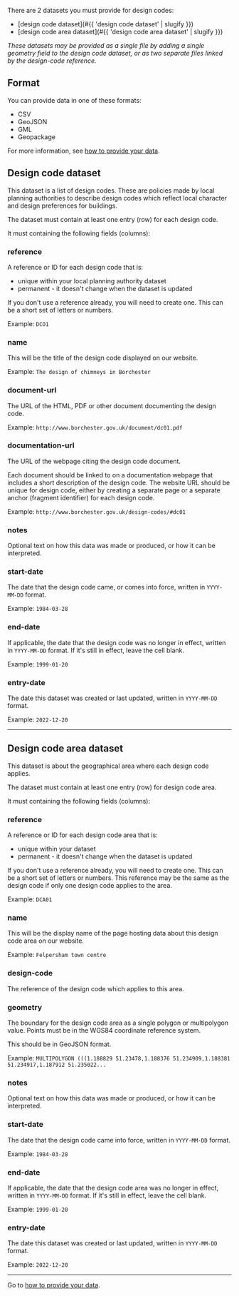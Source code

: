 There are 2 datasets you must provide for design codes:

- [design code dataset](#{{ 'design code dataset' | slugify }})
- [design code area dataset](#{{ 'design code area dataset' | slugify }})

_These datasets may be provided as a single file by adding a single geometry field to the design code dataset, or as two separate files linked by the design-code reference._

Format
------

You can provide data in one of these formats:

-   CSV
-   GeoJSON
-   GML
-   Geopackage

For more information, see [how to provide your data](../how-to-provide-data).

Design code dataset
-------------------

This dataset is a list of design codes. These are policies made by local planning authorities to describe design codes which reflect local character and design preferences for buildings.

The dataset must contain at least one entry (row) for each design code.

It must containing the following fields (columns):

### reference

A reference or ID for each design code that is:

-   unique within your local planning authority dataset
-   permanent - it doesn't change when the dataset is updated

If you don't use a reference already, you will need to create one. This can be a short set of letters or numbers.

Example: `DCO1`

### name

This will be the title of the design code displayed on our website.

Example: `The design of chimneys in Borchester`

### document-url

The URL of the HTML, PDF or other document documenting the design code.

Example: `http://www.borchester.gov.uk/document/dc01.pdf`

### documentation-url

The URL of the webpage citing the design code document.

Each document should be linked to on a documentation webpage that includes a short description of the design code.
The website URL should be unique for design code, either by creating a separate page or a separate anchor (fragment identifier) for each design code.

Example: `http://www.borchester.gov.uk/design-codes/#dc01`

### notes

Optional text on how this data was made or produced, or how it can be interpreted.

### start-date

The date that the design code came, or comes into force, written in `YYYY-MM-DD` format.

Example: `1984-03-28`

### end-date

If applicable, the date that the design code was no longer in effect, written in `YYYY-MM-DD` format. If it's still in effect, leave the cell blank.

Example: `1999-01-20`

### entry-date

The date this dataset was created or last updated, written in `YYYY-MM-DD` format.

Example: `2022-12-20`

---

Design code area dataset
------------------------

This dataset is about the geographical area where each design code applies.

The dataset must contain at least one entry (row) for design code area.

It must containing the following fields (columns):

### reference

A reference or ID for each design code area that is:

-   unique within your dataset
-   permanent - it doesn't change when the dataset is updated

If you don't use a reference already, you will need to create one. This can be a short set of letters or numbers.
This reference may be the same as the design code if only one design code applies to the area.

Example: `DCA01`

### name

This will be the display name of the page hosting data about this design code area on our website.

Example: `Felpersham town centre`

### design-code

The reference of the design code which applies to this area.

### geometry

The boundary for the design code area as a single polygon or multipolygon value. Points must be in the WGS84 coordinate reference system.

This should be in GeoJSON format.

Example:
`MULTIPOLYGON (((1.188829 51.23478,1.188376 51.234909,1.188381 51.234917,1.187912 51.235022...`

### notes

Optional text on how this data was made or produced, or how it can be interpreted.

### start-date

The date that the design code came into force, written in `YYYY-MM-DD` format.

Example: `1984-03-28`

### end-date

If applicable, the date that the design code area was no longer in effect, written in `YYYY-MM-DD` format. If it's still in effect, leave the cell blank.

Example: `1999-01-20`

### entry-date

The date this dataset was created or last updated, written in `YYYY-MM-DD` format.

Example: `2022-12-20`

---

Go to [how to provide your data](../how-to-provide-data).
